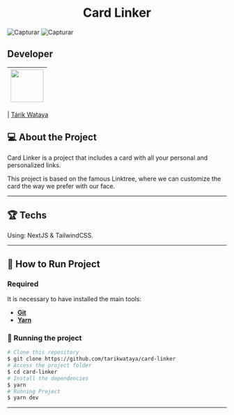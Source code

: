 <h1 align="center">
  Card Linker
</h1>

![Capturar](https://user-images.githubusercontent.com/17626241/111396536-0adad380-869e-11eb-8f36-f1cac5c3f6ea.PNG)
![Capturar](https://user-images.githubusercontent.com/17626241/111396572-204ffd80-869e-11eb-8e06-02c7cd4d19b0.PNG)

## Developer

| [<img src="https://avatars.githubusercontent.com/u/17626241?s=460&u=0138711ab23cca398590c107bf0eaa823f44728a&v=4" width="75px;"/>](https://github.com/tarikwataya) |
| :------------------------------------------------------------------------------------------------------------------------: |

| [Tárik Wataya](https://github.com/tarikwataya)

## 💻 About the Project

Card Linker is a project that includes a card with all your personal and personalized links.

This project is based on the famous Linktree, where we can customize the card the way we prefer with our face.

---
## 🏆 Techs

Using: NextJS & TailwindCSS.

---

## 🚀 How to Run Project

### Required

It is necessary to have installed the main tools:

- **[Git](https://git-scm.com)**
- **[Yarn](https://yarnpkg.com/getting-started/install)**

### 🧭 Running the project

```bash
# Clone this repository
$ git clone https://github.com/tarikwataya/card-linker
# Access the project folder
$ cd card-linker
# Install the dependencies
$ yarn
# Running Project
$ yarn dev
```

---